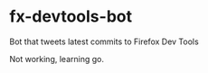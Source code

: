 fx-devtools-bot
===============

Bot that tweets latest commits to Firefox Dev Tools

Not working, learning go.
